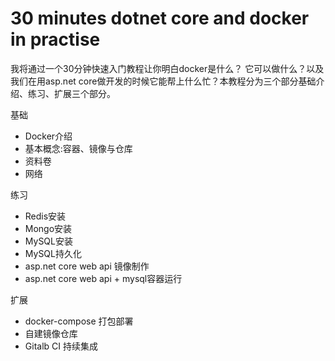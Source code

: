 # 30 minutes dotnet core and docker in practise

我将通过一个30分钟快速入门教程让你明白docker是什么？ 它可以做什么？以及我们在用asp.net core做开发的时候它能帮上什么忙？本教程分为三个部分基础介绍、练习、扩展三个部分。

基础

* Docker介绍
* 基本概念:容器、镜像与仓库
* 资料卷
* 网络

练习

* Redis安装
* Mongo安装
* MySQL安装
* MySQL持久化 
* asp.net core web api 镜像制作 
* asp.net core web api + mysql容器运行 

扩展

* docker-compose 打包部署
* 自建镜像仓库
* Gitalb CI 持续集成

## 



